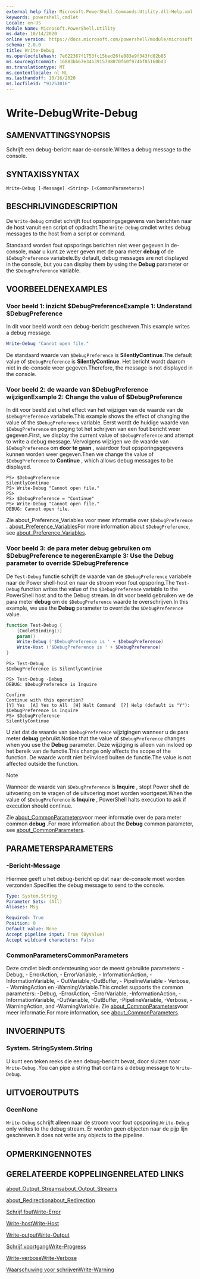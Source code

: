 ```yaml
---
external help file: Microsoft.PowerShell.Commands.Utility.dll-Help.xml
keywords: powershell,cmdlet
Locale: en-US
Module Name: Microsoft.PowerShell.Utility
ms.date: 10/14/2020
online version: https://docs.microsoft.com/powershell/module/microsoft.powershell.utility/write-debug?view=powershell-5.1&WT.mc_id=ps-gethelp
schema: 2.0.0
title: Write-Debug
ms.openlocfilehash: 7e622367f1753fc15bed26fe083e9f343fd82b85
ms.sourcegitcommit: 16883bb67e34b3915798070f60f974bf85160bd3
ms.translationtype: MT
ms.contentlocale: nl-NL
ms.lasthandoff: 10/16/2020
ms.locfileid: "93253016"
---
```

# <span data-ttu-id="880c6-103">Write-Debug</span><span class="sxs-lookup"><span data-stu-id="880c6-103">Write-Debug</span></span>

## <span data-ttu-id="880c6-104">SAMENVATTING</span><span class="sxs-lookup"><span data-stu-id="880c6-104">SYNOPSIS</span></span>
<span data-ttu-id="880c6-105">Schrijft een debug-bericht naar de-console.</span><span class="sxs-lookup"><span data-stu-id="880c6-105">Writes a debug message to the console.</span></span>

## <span data-ttu-id="880c6-106">SYNTAXIS</span><span class="sxs-lookup"><span data-stu-id="880c6-106">SYNTAX</span></span>

```
Write-Debug [-Message] <String> [<CommonParameters>]
```

## <span data-ttu-id="880c6-107">BESCHRIJVING</span><span class="sxs-lookup"><span data-stu-id="880c6-107">DESCRIPTION</span></span>

<span data-ttu-id="880c6-108">De `Write-Debug` cmdlet schrijft fout opsporingsgegevens van berichten naar de host vanuit een script of opdracht.</span><span class="sxs-lookup"><span data-stu-id="880c6-108">The `Write-Debug` cmdlet writes debug messages to the host from a script or command.</span></span>

<span data-ttu-id="880c6-109">Standaard worden fout opsporings berichten niet weer gegeven in de-console, maar u kunt ze weer geven met de para meter **debug** of de `$DebugPreference` variabele.</span><span class="sxs-lookup"><span data-stu-id="880c6-109">By default, debug messages are not displayed in the console, but you can display them by using the **Debug** parameter or the `$DebugPreference` variable.</span></span>

## <span data-ttu-id="880c6-110">VOORBEELDEN</span><span class="sxs-lookup"><span data-stu-id="880c6-110">EXAMPLES</span></span>

### <span data-ttu-id="880c6-111">Voor beeld 1: inzicht $DebugPreference</span><span class="sxs-lookup"><span data-stu-id="880c6-111">Example 1: Understand $DebugPreference</span></span>

<span data-ttu-id="880c6-112">In dit voor beeld wordt een debug-bericht geschreven.</span><span class="sxs-lookup"><span data-stu-id="880c6-112">This example writes a debug message.</span></span>

```powershell
Write-Debug "Cannot open file."
```

<span data-ttu-id="880c6-113">De standaard waarde van `$DebugPreference` is **SilentlyContinue**.</span><span class="sxs-lookup"><span data-stu-id="880c6-113">The default value of `$DebugPreference` is **SilentlyContinue**.</span></span> <span data-ttu-id="880c6-114">Het bericht wordt daarom niet in de-console weer gegeven.</span><span class="sxs-lookup"><span data-stu-id="880c6-114">Therefore, the message is not displayed in the console.</span></span>

### <span data-ttu-id="880c6-115">Voor beeld 2: de waarde van $DebugPreference wijzigen</span><span class="sxs-lookup"><span data-stu-id="880c6-115">Example 2: Change the value of $DebugPreference</span></span>

<span data-ttu-id="880c6-116">In dit voor beeld ziet u het effect van het wijzigen van de waarde van de `$DebugPreference` variabele.</span><span class="sxs-lookup"><span data-stu-id="880c6-116">This example shows the effect of changing the value of the `$DebugPreference` variable.</span></span> <span data-ttu-id="880c6-117">Eerst wordt de huidige waarde van `$DebugPreference` en poging tot het schrijven van een fout bericht weer gegeven.</span><span class="sxs-lookup"><span data-stu-id="880c6-117">First, we display the current value of `$DebugPreference` and attempt to write a debug message.</span></span> <span data-ttu-id="880c6-118">Vervolgens wijzigen we de waarde van `$DebugPreference` om **door te gaan** , waardoor fout opsporingsgegevens kunnen worden weer gegeven.</span><span class="sxs-lookup"><span data-stu-id="880c6-118">Then we change the value of `$DebugPreference` to **Continue** , which allows debug messages to be displayed.</span></span>

```
PS> $DebugPreference
SilentlyContinue
PS> Write-Debug "Cannot open file."
PS>
PS> $DebugPreference = "Continue"
PS> Write-Debug "Cannot open file."
DEBUG: Cannot open file.
```

<span data-ttu-id="880c6-119">Zie about_Preference_Variables voor meer informatie over `$DebugPreference` . [about_Preference_Variables](/powershell/module/Microsoft.PowerShell.Core/About/about_Preference_Variables)</span><span class="sxs-lookup"><span data-stu-id="880c6-119">For more information about `$DebugPreference`, see [about_Preference_Variables](/powershell/module/Microsoft.PowerShell.Core/About/about_Preference_Variables).</span></span>

### <span data-ttu-id="880c6-120">Voor beeld 3: de para meter debug gebruiken om $DebugPreference te negeren</span><span class="sxs-lookup"><span data-stu-id="880c6-120">Example 3: Use the Debug parameter to override $DebugPreference</span></span>

<span data-ttu-id="880c6-121">De `Test-Debug` functie schrijft de waarde van de `$DebugPreference` variabele naar de Power shell-host en naar de stroom voor fout opsporing.</span><span class="sxs-lookup"><span data-stu-id="880c6-121">The `Test-Debug` function writes the value of the `$DebugPreference` variable to the PowerShell host and to the Debug stream.</span></span> <span data-ttu-id="880c6-122">In dit voor beeld gebruiken we de para meter **debug** om de `$DebugPreference` waarde te overschrijven.</span><span class="sxs-lookup"><span data-stu-id="880c6-122">In this example, we use the **Debug** parameter to override the `$DebugPreference` value.</span></span>

```powershell
function Test-Debug {
    [CmdletBinding()]
    param()
    Write-Debug ('$DebugPreference is ' + $DebugPreference)
    Write-Host ('$DebugPreference is ' + $DebugPreference)
}
```

```
PS> Test-Debug
$DebugPreference is SilentlyContinue

PS> Test-Debug -Debug
DEBUG: $DebugPreference is Inquire

Confirm
Continue with this operation?
[Y] Yes  [A] Yes to All  [H] Halt Command  [?] Help (default is "Y"):
$DebugPreference is Inquire
PS> $DebugPreference
SilentlyContinue
```

<span data-ttu-id="880c6-123">U ziet dat de waarde van `$DebugPreference` wijzigingen wanneer u de para meter **debug** gebruikt.</span><span class="sxs-lookup"><span data-stu-id="880c6-123">Notice that the value of `$DebugPreference` changes when you use the **Debug** parameter.</span></span> <span data-ttu-id="880c6-124">Deze wijziging is alleen van invloed op het bereik van de functie.</span><span class="sxs-lookup"><span data-stu-id="880c6-124">This change only affects the scope of the function.</span></span> <span data-ttu-id="880c6-125">De waarde wordt niet beïnvloed buiten de functie.</span><span class="sxs-lookup"><span data-stu-id="880c6-125">The value is not affected outside the function.</span></span>

> [!NOTE]
> <span data-ttu-id="880c6-126">Wanneer de waarde van `$DebugPreference` is **Inquire** , stopt Power shell de uitvoering om te vragen of de uitvoering moet worden voortgezet.</span><span class="sxs-lookup"><span data-stu-id="880c6-126">When the value of `$DebugPreference` is **Inquire** , PowerShell halts execution to ask if execution should continue.</span></span>

<span data-ttu-id="880c6-127">Zie [about_CommonParameters](https://go.microsoft.com/fwlink/?LinkID=113216)voor meer informatie over de para meter common **debug** .</span><span class="sxs-lookup"><span data-stu-id="880c6-127">For more information about the **Debug** common parameter, see [about_CommonParameters](https://go.microsoft.com/fwlink/?LinkID=113216).</span></span>

## <span data-ttu-id="880c6-128">PARAMETERS</span><span class="sxs-lookup"><span data-stu-id="880c6-128">PARAMETERS</span></span>

### <span data-ttu-id="880c6-129">-Bericht</span><span class="sxs-lookup"><span data-stu-id="880c6-129">-Message</span></span>

<span data-ttu-id="880c6-130">Hiermee geeft u het debug-bericht op dat naar de-console moet worden verzonden.</span><span class="sxs-lookup"><span data-stu-id="880c6-130">Specifies the debug message to send to the console.</span></span>

```yaml
Type: System.String
Parameter Sets: (All)
Aliases: Msg

Required: True
Position: 0
Default value: None
Accept pipeline input: True (ByValue)
Accept wildcard characters: False
```

### <span data-ttu-id="880c6-131">CommonParameters</span><span class="sxs-lookup"><span data-stu-id="880c6-131">CommonParameters</span></span>

<span data-ttu-id="880c6-132">Deze cmdlet biedt ondersteuning voor de meest gebruikte parameters: -Debug, - ErrorAction, - ErrorVariable, - InformationAction, -InformationVariable, - OutVariable,-OutBuffer, - PipelineVariable - Verbose, - WarningAction en -WarningVariable.</span><span class="sxs-lookup"><span data-stu-id="880c6-132">This cmdlet supports the common parameters: -Debug, -ErrorAction, -ErrorVariable, -InformationAction, -InformationVariable, -OutVariable, -OutBuffer, -PipelineVariable, -Verbose, -WarningAction, and -WarningVariable.</span></span> <span data-ttu-id="880c6-133">Zie [about_CommonParameters](https://go.microsoft.com/fwlink/?LinkID=113216)voor meer informatie.</span><span class="sxs-lookup"><span data-stu-id="880c6-133">For more information, see [about_CommonParameters](https://go.microsoft.com/fwlink/?LinkID=113216).</span></span>

## <span data-ttu-id="880c6-134">INVOER</span><span class="sxs-lookup"><span data-stu-id="880c6-134">INPUTS</span></span>

### <span data-ttu-id="880c6-135">System. String</span><span class="sxs-lookup"><span data-stu-id="880c6-135">System.String</span></span>

<span data-ttu-id="880c6-136">U kunt een teken reeks die een debug-bericht bevat, door sluizen naar `Write-Debug` .</span><span class="sxs-lookup"><span data-stu-id="880c6-136">You can pipe a string that contains a debug message to `Write-Debug`.</span></span>

## <span data-ttu-id="880c6-137">UITVOER</span><span class="sxs-lookup"><span data-stu-id="880c6-137">OUTPUTS</span></span>

### <span data-ttu-id="880c6-138">Geen</span><span class="sxs-lookup"><span data-stu-id="880c6-138">None</span></span>

<span data-ttu-id="880c6-139">`Write-Debug` schrijft alleen naar de stroom voor fout opsporing.</span><span class="sxs-lookup"><span data-stu-id="880c6-139">`Write-Debug` only writes to the debug stream.</span></span> <span data-ttu-id="880c6-140">Er worden geen objecten naar de pijp lijn geschreven.</span><span class="sxs-lookup"><span data-stu-id="880c6-140">It does not write any objects to the pipeline.</span></span>

## <span data-ttu-id="880c6-141">OPMERKINGEN</span><span class="sxs-lookup"><span data-stu-id="880c6-141">NOTES</span></span>

## <span data-ttu-id="880c6-142">GERELATEERDE KOPPELINGEN</span><span class="sxs-lookup"><span data-stu-id="880c6-142">RELATED LINKS</span></span>

[<span data-ttu-id="880c6-143">about_Output_Streams</span><span class="sxs-lookup"><span data-stu-id="880c6-143">about_Output_Streams</span></span>](../Microsoft.PowerShell.Core/About/about_Output_Streams.md)

[<span data-ttu-id="880c6-144">about_Redirection</span><span class="sxs-lookup"><span data-stu-id="880c6-144">about_Redirection</span></span>](../Microsoft.PowerShell.Core/About/about_Redirection.md)

[<span data-ttu-id="880c6-145">Schrijf fout</span><span class="sxs-lookup"><span data-stu-id="880c6-145">Write-Error</span></span>](Write-Error.md)

[<span data-ttu-id="880c6-146">Write-host</span><span class="sxs-lookup"><span data-stu-id="880c6-146">Write-Host</span></span>](Write-Host.md)

[<span data-ttu-id="880c6-147">Write-output</span><span class="sxs-lookup"><span data-stu-id="880c6-147">Write-Output</span></span>](Write-Output.md)

[<span data-ttu-id="880c6-148">Schrijf voortgang</span><span class="sxs-lookup"><span data-stu-id="880c6-148">Write-Progress</span></span>](Write-Progress.md)

[<span data-ttu-id="880c6-149">Write-verbose</span><span class="sxs-lookup"><span data-stu-id="880c6-149">Write-Verbose</span></span>](Write-Verbose.md)

[<span data-ttu-id="880c6-150">Waarschuwing voor schrijven</span><span class="sxs-lookup"><span data-stu-id="880c6-150">Write-Warning</span></span>](Write-Warning.md)
